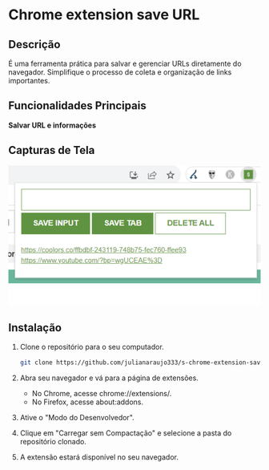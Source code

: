 # Chrome extension save URL

## Descrição

É uma ferramenta prática para salvar e gerenciar URLs diretamente do navegador. Simplifique o processo de coleta e organização de links importantes.

## Funcionalidades Principais

 **Salvar URL e informações** 
## Capturas de Tela

![Captura de Tela 1](/screenshot.png)

## Instalação

1. Clone o repositório para o seu computador.
   ```bash
   git clone https://github.com/julianaraujo333/s-chrome-extension-save-url.git

2. Abra seu navegador e vá para a página de extensões.
   
   - No Chrome, acesse chrome://extensions/.
   - No Firefox, acesse about:addons.

3. Ative o "Modo do Desenvolvedor".
4. Clique em "Carregar sem Compactação" e selecione a pasta do repositório clonado.
5. A extensão estará disponível no seu navegador.

